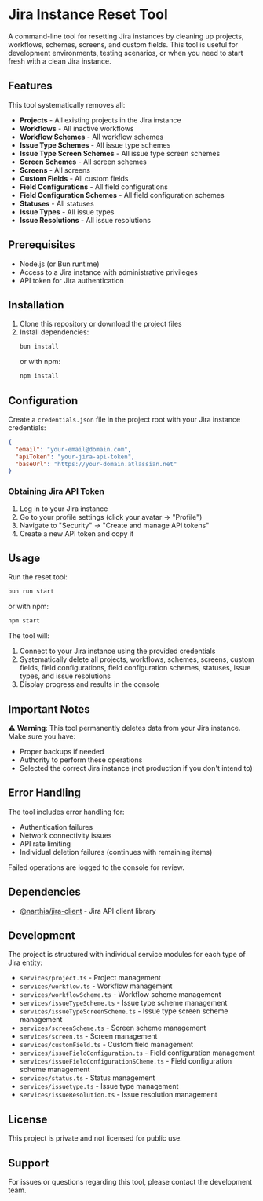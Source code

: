 # Jira Instance Reset Tool

A command-line tool for resetting Jira instances by cleaning up projects, workflows, schemes, screens, and custom fields. This tool is useful for development environments, testing scenarios, or when you need to start fresh with a clean Jira instance.

## Features

This tool systematically removes all:

- **Projects** - All existing projects in the Jira instance
- **Workflows** - All inactive workflows
- **Workflow Schemes** - All workflow schemes
- **Issue Type Schemes** - All issue type schemes
- **Issue Type Screen Schemes** - All issue type screen schemes
- **Screen Schemes** - All screen schemes
- **Screens** - All screens
- **Custom Fields** - All custom fields
- **Field Configurations** - All field configurations
- **Field Configuration Schemes** - All field configuration schemes
- **Statuses** - All statuses
- **Issue Types** - All issue types
- **Issue Resolutions** - All issue resolutions

## Prerequisites

- Node.js (or Bun runtime)
- Access to a Jira instance with administrative privileges
- API token for Jira authentication

## Installation

1. Clone this repository or download the project files
2. Install dependencies:
   ```bash
   bun install
   ```
   or with npm:
   ```bash
   npm install
   ```

## Configuration

Create a `credentials.json` file in the project root with your Jira instance credentials:

```json
{
  "email": "your-email@domain.com",
  "apiToken": "your-jira-api-token",
  "baseUrl": "https://your-domain.atlassian.net"
}
```

### Obtaining Jira API Token

1. Log in to your Jira instance
2. Go to your profile settings (click your avatar → "Profile")
3. Navigate to "Security" → "Create and manage API tokens"
4. Create a new API token and copy it

## Usage

Run the reset tool:

```bash
bun run start
```

or with npm:

```bash
npm start
```

The tool will:

1. Connect to your Jira instance using the provided credentials
2. Systematically delete all projects, workflows, schemes, screens, custom fields, field configurations, field configuration schemes, statuses, issue types, and issue resolutions
3. Display progress and results in the console

## Important Notes

⚠️ **Warning**: This tool permanently deletes data from your Jira instance. Make sure you have:

- Proper backups if needed
- Authority to perform these operations
- Selected the correct Jira instance (not production if you don't intend to)

## Error Handling

The tool includes error handling for:

- Authentication failures
- Network connectivity issues
- API rate limiting
- Individual deletion failures (continues with remaining items)

Failed operations are logged to the console for review.

## Dependencies

- [@narthia/jira-client](https://www.npmjs.com/package/@narthia/jira-client) - Jira API client library

## Development

The project is structured with individual service modules for each type of Jira entity:

- `services/project.ts` - Project management
- `services/workflow.ts` - Workflow management
- `services/workflowScheme.ts` - Workflow scheme management
- `services/issueTypeScheme.ts` - Issue type scheme management
- `services/issueTypeScreenScheme.ts` - Issue type screen scheme management
- `services/screenScheme.ts` - Screen scheme management
- `services/screen.ts` - Screen management
- `services/customField.ts` - Custom field management
- `services/issueFieldConfiguration.ts` - Field configuration management
- `services/issueFieldConfigurationSCheme.ts` - Field configuration scheme management
- `services/status.ts` - Status management
- `services/issuetype.ts` - Issue type management
- `services/issueResolution.ts` - Issue resolution management

## License

This project is private and not licensed for public use.

## Support

For issues or questions regarding this tool, please contact the development team.
